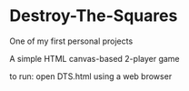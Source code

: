 # Destroy-The-Squares
One of my first personal projects

A simple HTML canvas-based 2-player game 

to run: open DTS.html using a web browser
